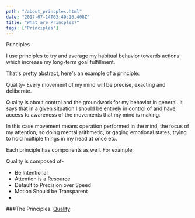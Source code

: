 ```yaml
---
path: "/about_princples.html"
date: "2017-07-14T03:49:16.408Z"
title: "What are Princples?"
tags: ["Principles"]
---
```


Principles

I use principles to try and average my habitual behavior towards actions which increase my long-term goal fulfillment.

That's pretty abstract, here's an example of a principle:  

Quality- Every movement of my mind will be precise, exacting and deliberate.

Quality is about control and the groundwork for my behavior in general. It says that in a given situation I should be entirely in control of and have access to awareness of the movements that my mind is making.

 In this case movement means operation performed in the mind, the focus of my attention, so doing mental arithmetic, or gaging emotional states, trying to hold multiple things in my head at once etc. 

Each principle has components as well. For example,

Quality is composed of-

- Be Intentional
- Attention is a Resource
- Default to Precision over Speed
- Motion Should be Transparent
- 


###The Principles:
[Quality](/quality.html):
